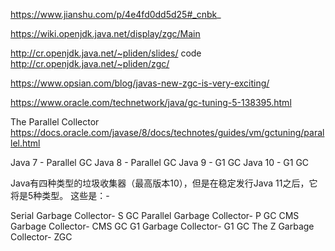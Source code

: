 https://www.jianshu.com/p/4e4fd0dd5d25#_cnbk_

https://wiki.openjdk.java.net/display/zgc/Main

http://cr.openjdk.java.net/~pliden/slides/
code
http://cr.openjdk.java.net/~pliden/zgc/

https://www.opsian.com/blog/javas-new-zgc-is-very-exciting/

https://www.oracle.com/technetwork/java/gc-tuning-5-138395.html

The Parallel Collector
https://docs.oracle.com/javase/8/docs/technotes/guides/vm/gctuning/parallel.html

Java 7 - Parallel GC
Java 8 - Parallel GC
Java 9 - G1 GC
Java 10 - G1 GC

Java有四种类型的垃圾收集器（最高版本10），但是在稳定发行Java 11之后，它将是5种类型。
这些是：-

Serial Garbage Collector- S GC
Parallel Garbage Collector- P GC
CMS Garbage Collector- CMS GC
G1 Garbage Collector- G1 GC
The Z Garbage Collector- ZGC